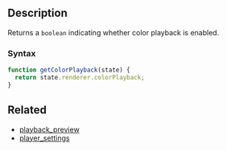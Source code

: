 ## Description

Returns a `boolean` indicating whether color playback is enabled.

### Syntax

```js
function getColorPlayback(state) {
  return state.renderer.colorPlayback;
}
```

## Related

- [playback_preview](./playback_preview.md)
- [player_settings](./player_settings.md)

